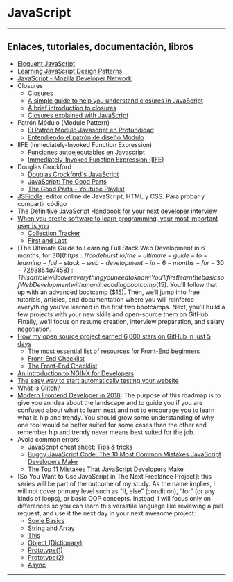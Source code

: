 # JavaScript

---

## Enlaces, tutoriales, documentación, libros

* [Eloquent JavaScript](http://eloquentjavascript.net/)
* [Learning JavaScript Design Patterns](https://addyosmani.com/resources/essentialjsdesignpatterns/book/)
* [JavaScript - Mozilla Developer Network](https://developer.mozilla.org/en-US/docs/Web/JavaScript)
* Closures
    * [Closures](https://developer.mozilla.org/en-US/docs/Web/JavaScript/Closures)
    * [A simple guide to help you understand closures in JavaScript](https://medium.com/free-code-camp/javascript-closures-simplified-d0d23fa06ba4)
    * [A brief introduction to closures](http://skilldrick.co.uk/2010/11/a-brief-introduction-to-closures/)
    * [Closures explained with JavaScript](http://skilldrick.co.uk/2011/04/closures-explained-with-javascript/)
* Patrón Módulo (Module Pattern)
    * [El Patrón Módulo Javascript en Profundidad](http://www.etnassoft.com/2011/04/11/el-patron-de-modulo-en-javascript-en-profundidad/)
    * [Entendiendo el patrón de diseño Módulo](http://www.enrique7mc.com/2016/02/entendiendo-el-patron-de-diseno-modulo/)
* IIFE (Inmediately-Invoked Function Expression)
    * [Funciones autoejecutables en Javascript](http://www.etnassoft.com/2011/03/14/funciones-autoejecutables-en-javascript/)
    * [Immediately-Invoked Function Expression (IIFE)](http://benalman.com/news/2010/11/immediately-invoked-function-expression/)
* Douglas Crockford
    * [Douglas Crockford's JavaScript](https://www.crockford.com/javascript/)
    * [JavaScript: The Good Parts](http://shop.oreilly.com/product/9780596517748.do)
    * [The Good Parts - Youtube Playlist](https://www.youtube.com/playlist?list=PLEzQf147-uEpvTa1bHDNlxUL2klHUMHJu)
* [JSFiddle](https://jsfiddle.net/): editor online de JavaScript, HTML y CSS. Para probar y compartir código
* [The Definitive JavaScript Handbook for your next developer interview](https://medium.freecodecamp.org/the-definitive-javascript-handbook-for-a-developer-interview-44ffc6aeb54e)
* [When you create software to learn programming, your most important user is you](https://medium.freecodecamp.org/when-you-create-software-to-learn-programming-your-most-important-user-is-you-c2e57cd5a75f)
    * [Collection Tracker](https://github.com/rafcollier/collectiontracker)
    * [First and Last](http://rogercollier.com/firstlastapp/)
* [The Ultimate Guide to Learning Full Stack Web Development in 6 months, for $30](https://codeburst.io/the-ultimate-guide-to-learning-full-stack-web-development-in-6-months-for-30-72b3854a7458): This article will cover everything you need to know! You’ll first learn the basics of Web Development with an online coding bootcamp ($15). You’ll follow that up with an advanced bootcamp ($15). Then, we’ll jump into free tutorials, articles, and documentation where you will reinforce everything you’ve learned in the first two bootcamps. Next, you’ll build a few projects with your new skills and open-source them on GitHub. Finally, we’ll focus on resume creation, interview preparation, and salary negotiation.
* [How my open source project earned 6,000 stars on GitHub in just 5 days](https://medium.freecodecamp.org/how-my-first-project-won-6000-stars-on-github-in-5-days-6340ec99829e)
    * [The most essential list of resources for Front-End beginners ](https://github.com/thedaviddias/Resources-Front-End-Beginner)
    * [Front-End Checklist](https://github.com/thedaviddias/Front-End-Checklist)
    * [The Front-End Checklist](https://frontendchecklist.io/)
* [An Introduction to NGINX for Developers](https://medium.freecodecamp.org/an-introduction-to-nginx-for-developers-62179b6a458f)
* [The easy way to start automatically testing your website](https://medium.freecodecamp.org/how-to-easily-start-automatically-testing-your-website-8629ea8df04a)
* [What is Glitch?](https://medium.com/glitch/what-is-glitch-90cd75e40277)
* [Modern Frontend Developer in 2018](https://medium.com/tech-tajawal/modern-frontend-developer-in-2018-4c2072fa2b9c): The purpose of this roadmap is to give you an idea about the landscape and to guide you if you are confused about what to learn next and not to encourage you to learn what is hip and trendy. You should grow some understanding of why one tool would be better suited for some cases than the other and remember hip and trendy never means best suited for the job.
* Avoid common errors:
    * [JavaScript cheat sheet: Tips & tricks](https://jaxenter.com/javascript-crib-notes-136893.html)
    * [Buggy JavaScript Code: The 10 Most Common Mistakes JavaScript Developers Make](https://www.toptal.com/javascript/10-most-common-javascript-mistakes)
    * [The Top 11 Mistakes That JavaScript Developers Make](https://www.airpair.com/javascript/posts/eleven-mistakes-developers-javascript)
* [So You Want to Use JavaScript in The Next Freelance Project ]: this series will be part of the outcome of my study. As the name implies, I will not cover primary level such as “if, else” (condition), “for” (or any kinds of loops), or basic OOP concepts. Instead, I will focus only on differences so you can learn this versatile language like reviewing a pull request, and use it the next day in your next awesome project:
    * [Some Basics](https://codeburst.io/so-you-want-to-use-javascript-in-the-next-freelance-project-some-basics-470a3ca66cb2)
    * [String and Array](https://codeburst.io/holmeshe-so-you-want-to-use-javascript-in-the-next-freelance-project-string-and-array-46b0d6def50c)
    * [This](https://codeburst.io/so-you-want-to-use-javascript-in-the-next-freelance-project-this-d83be51378c4)
    * [Object (Dictionary)](https://codeburst.io/so-you-want-to-use-javascript-in-the-next-freelance-project-object-dictionary-a0980d906f3d)
    * [Prototype(1)](https://codeburst.io/so-you-want-to-use-javascript-in-the-next-freelance-project-prototype-1-1908b6d58652)
    * [Prototype(2)](https://codeburst.io/so-you-want-to-use-javascript-in-the-next-freelance-project-prototype-2-527167ce2857)
    * [Async](https://codeburst.io/so-you-want-to-use-javascript-in-the-next-freelance-project-async-6639e268caef)

---

